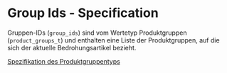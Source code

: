 # Group Ids - Specification

Gruppen-IDs (`group_ids`) sind vom Wertetyp Produktgruppen (`product_groups_t`) und enthalten eine Liste der Produktgruppen, auf die sich der aktuelle Bedrohungsartikel bezieht.

[Spezifikation des Produktgruppentyps](types/product_groups-spec.de.md)
